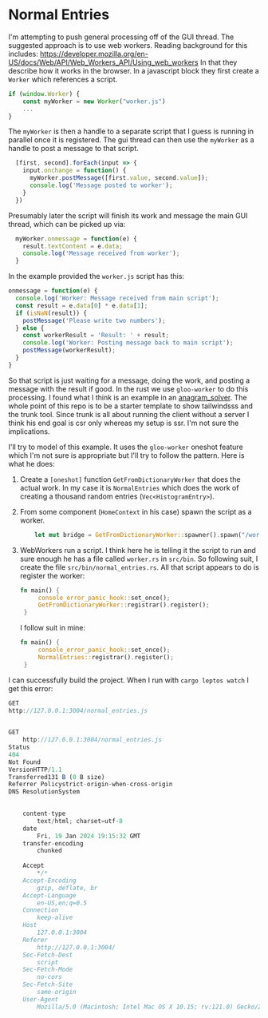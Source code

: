 # Normal Entries

I'm attempting to push general processing off of the GUI thread. The suggested
approach is to use web workers. Reading background for this includes:
https://developer.mozilla.org/en-US/docs/Web/API/Web_Workers_API/Using_web_workers
In that they describe how it works in the browser. In a javascript block they
first create a `Worker` which references a script.

```js
if (window.Worker) {
    const myWorker = new Worker("worker.js")
    ...
}
```

The `myWorker` is then a handle to a separate script that I guess is running in
parallel once it is registered. The gui thread can then use the `myWorker` as a handle
to post a message to that script.

```js
  [first, second].forEach(input => {
    input.onchange = function() {
      myWorker.postMessage([first.value, second.value]);
      console.log('Message posted to worker');
    }
  })
```

Presumably later the script will finish its work and message the main GUI
thread, which can be picked up via:

```js
  myWorker.onmessage = function(e) {
    result.textContent = e.data;
    console.log('Message received from worker');
  }
```

In the example provided the `worker.js` script has this:

```js
onmessage = function(e) {
  console.log('Worker: Message received from main script');
  const result = e.data[0] * e.data[1];
  if (isNaN(result)) {
    postMessage('Please write two numbers');
  } else {
    const workerResult = 'Result: ' + result;
    console.log('Worker: Posting message back to main script');
    postMessage(workerResult);
  }
}
```

So that script is just waiting for a message, doing the work, and posting a
message with the result if good. In the rust we use `gloo-worker` to do this
processing. I found what I think is an example in an
[anagram_solver](https://github.com/Innominus/anagram_solver). The whole point
of this repo is to be a starter template to show tailwindsss and the trunk tool.
Since trunk is all about running the client without a server I think his end
goal is csr only whereas my setup is ssr. I'm not sure the implications.

I'll try to model of this example. It uses the `gloo-worker` oneshot feature
which I'm not sure is appropriate but I'll try to follow the pattern. Here is what
he does:

1. Create a `[oneshot]` function `GetFromDictionaryWorker` that does the actual
   work. In my case it is `NormalEntries` which does the work of creating a
   thousand random entries (`Vec<HistogramEntry>`).
2. From some component (`HomeContext` in his case) spawn the script as a worker.
   ```rust
       let mut bridge = GetFromDictionaryWorker::spawner().spawn("/worker.js");
   ```
3. WebWorkers run a script. I think here he is telling it the script to run and
   sure enough he has a file called `worker.rs` in `src/bin`. So following suit,
   I create the file `src/bin/normal_entries.rs`. All that script appears to do
   is register the worker:

   ```rust
   fn main() {
        console_error_panic_hook::set_once();
        GetFromDictionaryWorker::registrar().register();
    }
   ```

   I follow suit in mine:
   ```rust
   fn main() {
        console_error_panic_hook::set_once();
        NormalEntries::registrar().register();
    }
   ```

I can successfully build the project. When I run with `cargo leptos watch` I get this error:

```js
GET
http://127.0.0.1:3004/normal_entries.js

	
GET
	http://127.0.0.1:3004/normal_entries.js
Status
404
Not Found
VersionHTTP/1.1
Transferred131 B (0 B size)
Referrer Policystrict-origin-when-cross-origin
DNS ResolutionSystem

    	
    content-type
    	text/html; charset=utf-8
    date
    	Fri, 19 Jan 2024 19:15:32 GMT
    transfer-encoding
    	chunked
    	
    Accept
    	*/*
    Accept-Encoding
    	gzip, deflate, br
    Accept-Language
    	en-US,en;q=0.5
    Connection
    	keep-alive
    Host
    	127.0.0.1:3004
    Referer
    	http://127.0.0.1:3004/
    Sec-Fetch-Dest
    	script
    Sec-Fetch-Mode
    	no-cors
    Sec-Fetch-Site
    	same-origin
    User-Agent
    	Mozilla/5.0 (Macintosh; Intel Mac OS X 10.15; rv:121.0) Gecko/20100101 Firefox/121.0
```

